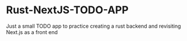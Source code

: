 # Rust-NextJS-TODO-APP
Just a small TODO app to practice creating a rust backend and revisiting Next.js as a front end
